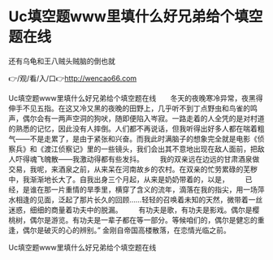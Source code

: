 # Uc填空题www里填什么好兄弟给个填空题在线
还有乌龟和王八贼头贼脑的倒也就

👉/观/看/入/口👉http://wencao66.com

Uc填空题www里填什么好兄弟给个填空题在线　　冬天的夜晚寒冷异常，夜黑得伸手不见五指。在这又冷又黑的夜晚的田野上，几乎听不到丁点野虫和鸟雀的鸣声，偶尔会有一两声空洞的狗吠，随即便陷入岑寂。一路走着的人全凭的是对村道的熟悉的记忆，因此没有人摔倒。人们都不再说话，但我听得出好多人都在喘着粗气——不是走累了，是由于紧张和兴奋。而我此时满脑子的想象完全就是电影《侦察兵》和《渡江侦察记》里的一些镜头，我们会出其不意地出现在敌人面前，把敌人吓得魂飞魄散——我激动得都有些发抖。
　　我的双亲远在边远的甘肃酒泉做交易，我呢，来酒泉之前，从来呆在河南故乡的农村。在双亲的忙劳累碌的芜秽中，我渐渐地长大了。自我出身三个月起，从来是奶奶带着的，以是，
　　已经，是谁在那一片重情的旱季里，横穿了含义的流年，滴落在我的指尖，用一场萍水相逢的见面，泛起了那片长久的回顾……轻轻的召唤着未知的天然，微带着一丝迷惑，细细的商量着功夫中的脱漏。
　　有功夫是歌，有功夫是影戏。偶尔是樱桃树，偶尔是游览。有功夫是一辈子都在等一部分。等候咱们的，偶尔是健忘的重逢，偶尔是破灭的心的辨别。”
金刚自帝国高楼散落，在恋情光临之前。

Uc填空题www里填什么好兄弟给个填空题在线
